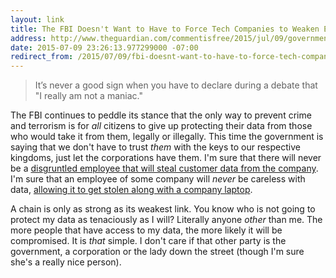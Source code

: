 ```yaml
---
layout: link
title: The FBI Doesn't Want to Have to Force Tech Companies to Weaken Encryption
address: http://www.theguardian.com/commentisfree/2015/jul/09/government-access-backdoor-encryption-bad
date: 2015-07-09 23:26:13.977299000 -07:00
redirect_from: /2015/07/09/fbi-doesnt-want-to-have-to-force-tech-companies-to-weaken-encryption.html
---
```


> It’s never a good sign when you have to declare during a debate that "I really am not a maniac."

The FBI continues to peddle its stance that the only way to prevent crime and terrorism is for *all* citizens to give up protecting their data from those who would take it from them, legally or illegally. This time the government is saying that we don't have to trust *them* with the keys to our respective kingdoms, just let the corporations have them. I'm sure that there will never be a [disgruntled employee that will steal customer data from the company](http://www.wsj.com/articles/fbi-warns-of-rise-in-disgruntled-employees-stealing-data-1411516389). I'm sure that an employee of some company will *never* be careless with data, [allowing it to get stolen along with a company laptop](https://www.secpoint.com/theft-of-laptop-sends-people-to-panic.html).

A chain is only as strong as its weakest link. You know who is not going to protect my data as tenaciously as I will? Literally anyone *other* than me. The more people that have access to my data, the more likely it will be compromised. It is *that* simple. I don't care if that other party is the government, a corporation or the lady down the street (though I'm sure she's a really nice person).

